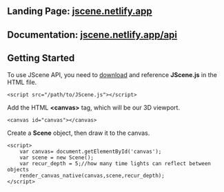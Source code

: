 ## Landing Page: <a href="https://jscene.netlify.app/">jscene.netlify.app</a>



## Documentation: <a href="https://jscene.netlify.app/api/">jscene.netlify.app/api</a>



<h2>Getting Started</h2>
<p>To use JScene API, you need to <a href="https://github.com/csc309-summer-2020/js-library-songzhif/blob/master/pub/js/JScene.js">download</a> and reference <strong>JScene.js</strong> in the HTML file.</p>
<pre><code>&lt;script src=&quot;/path/to/JScene.js&quot;&gt;&lt;/script&gt;</code></pre>
<p>Add the HTML <strong>&lt;canvas&gt;</strong> tag, which will be our 3D viewport.</p>
<pre><code>&lt;canvas id="canvas"&gt;&lt;/canvas&gt;</code></pre>
<p>Create a <strong>Scene</strong> object, then draw it to the canvas.</p>
<pre><code>&lt;script&gt;
	var canvas= document.getElementById('canvas');
	var scene = new Scene();
	var recur_depth = 5;//how many time lights can reflect between objects
	render_canvas_native(canvas,scene,recur_depth);
&lt;/script&gt;</code></pre>

